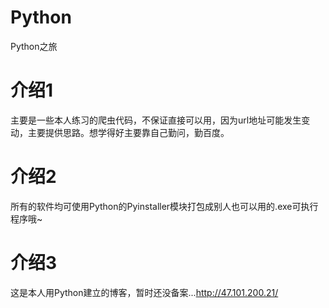 # Python
Python之旅
# 介绍1
主要是一些本人练习的爬虫代码，不保证直接可以用，因为url地址可能发生变动，主要提供思路。想学得好主要靠自己勤问，勤百度。
# 介绍2
所有的软件均可使用Python的Pyinstaller模块打包成别人也可以用的.exe可执行程序哦~
# 介绍3
这是本人用Python建立的博客，暂时还没备案...http://47.101.200.21/
